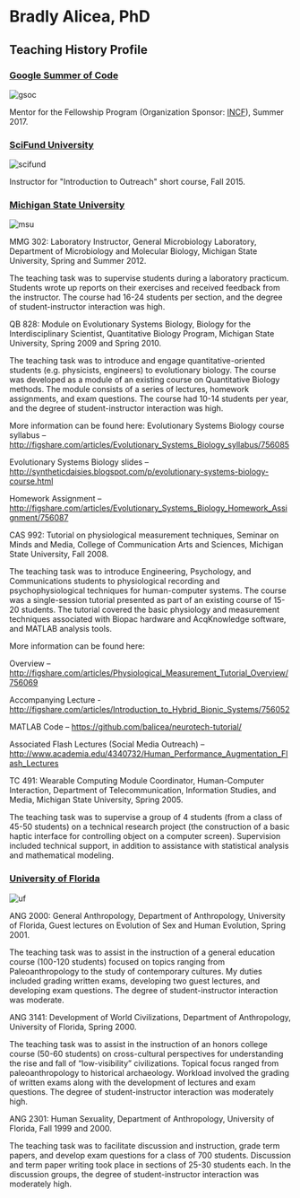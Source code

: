 # Bradly Alicea, PhD

## Teaching History Profile

### [Google Summer of Code](https://summerofcode.withgoogle.com/)
![gsoc](https://user-images.githubusercontent.com/2716218/29803669-269d7d4c-8c43-11e7-9e68-ca1c3b52aa91.png)

Mentor for the Fellowship Program (Organization Sponsor: [INCF](https://www.incf.org/)), Summer 2017.

### [SciFund University](https://scifundchallenge.org/scifund-university/)
![scifund](https://user-images.githubusercontent.com/2716218/29803690-3e893ca2-8c43-11e7-918a-3f6d82f1b7c2.jpg)

Instructor for "Introduction to Outreach" short course, Fall 2015.

### [Michigan State University](https://msu.edu/)
![msu](https://user-images.githubusercontent.com/2716218/29803702-4af1d5da-8c43-11e7-84e2-7019735be979.png)

MMG  302:  Laboratory  Instructor,  General  Microbiology  Laboratory,  Department  of  Microbiology  and Molecular Biology, Michigan State University, Spring and Summer 2012.

The teaching task was to supervise students during a laboratory practicum. Students wrote up reports on their exercises and received feedback from the instructor. The course had 16-24 students per section, and the degree of student-instructor interaction was high. 


QB  828:  Module  on  Evolutionary  Systems  Biology,  Biology  for  the  Interdisciplinary  Scientist, Quantitative Biology Program, Michigan State University, Spring 2009 and Spring 2010. 

The teaching task was to introduce and engage quantitative-oriented students (e.g. physicists, engineers) to evolutionary biology. The course was developed as a module of an existing course on Quantitative Biology methods. The module consists of a series of lectures, homework assignments, and exam questions. The course had 10-14 students per year, and the degree of student-instructor interaction was high. 

More information can be found here: 
Evolutionary Systems Biology course syllabus –
http://figshare.com/articles/Evolutionary_Systems_Biology_syllabus/756085

Evolutionary Systems Biology slides –
http://syntheticdaisies.blogspot.com/p/evolutionary-systems-biology-course.html

Homework Assignment –
http://figshare.com/articles/Evolutionary_Systems_Biology_Homework_Assignment/756087

CAS 992:  Tutorial on physiological measurement techniques, Seminar on Minds and Media, College of Communication Arts and Sciences, Michigan State University, Fall 2008.

The teaching task was to introduce Engineering, Psychology, and Communications students to physiological recording and psychophysiological techniques for human-computer systems. The course was a single-session tutorial presented as part of an existing course of 15-20 students. The tutorial covered the basic physiology and measurement techniques associated with Biopac hardware and AcqKnowledge software, and MATLAB analysis tools.

More information can be found here: 

Overview – 
http://figshare.com/articles/Physiological_Measurement_Tutorial_Overview/756069

Accompanying Lecture - http://figshare.com/articles/Introduction_to_Hybrid_Bionic_Systems/756052

MATLAB Code –
https://github.com/balicea/neurotech-tutorial/

Associated Flash Lectures (Social Media Outreach) –
http://www.academia.edu/4340732/Human_Performance_Augmentation_Flash_Lectures

TC  491:  Wearable  Computing  Module  Coordinator,  Human-Computer  Interaction,  Department  of Telecommunication, Information Studies, and Media, Michigan State University, Spring 2005.

The teaching task was to supervise a group of 4 students (from a class of 45-50 students) on a technical research project (the construction of a basic haptic interface for controlling object on a computer screen). Supervision included technical support, in addition to assistance with statistical analysis and mathematical modeling.

### [University of Florida](http://www.ufl.edu/)
![uf](https://user-images.githubusercontent.com/2716218/29803707-5e93f6f4-8c43-11e7-8d73-39091d80ca26.png)

ANG 2000:  General Anthropology, Department of Anthropology, University of Florida, Guest lectures on Evolution of Sex and Human Evolution, Spring 2001.

The teaching task was to assist in the instruction of a general education course (100-120 students) focused on topics ranging from Paleoanthropology to the study of contemporary cultures. My duties included grading written exams, developing two guest lectures, and developing exam questions. The degree of student-instructor interaction was moderate.


ANG  3141:  Development  of  World  Civilizations,  Department  of  Anthropology,  University  of  Florida, Spring 2000.

The teaching task was to assist in the instruction of an honors college course (50-60 students) on cross-cultural perspectives for understanding the rise and fall of “low-visibility” civilizations.  Topical focus ranged from paleoanthropology to historical archaeology. Workload involved the grading of written exams along with the development of lectures and exam questions. The degree of student-instructor interaction was moderately high.


ANG 2301: Human Sexuality, Department of Anthropology, University of Florida, Fall 1999 and 2000.

The teaching task was to facilitate discussion and instruction, grade term papers, and develop exam questions for a class of 700 students. Discussion and term paper writing took place in sections of 25-30 students each. In the discussion groups, the degree of student-instructor interaction was moderately high.
